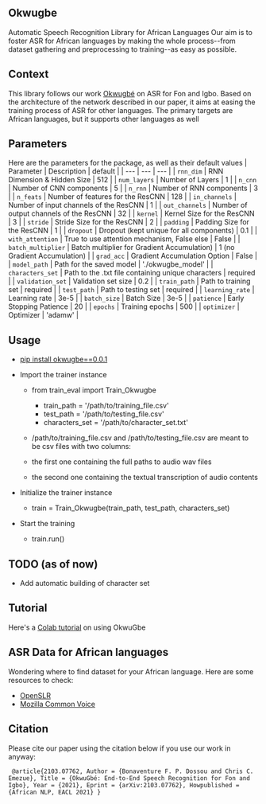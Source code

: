 ## Okwugbe
Automatic Speech Recognition Library for African Languages
Our aim is to foster ASR for African languages by making the whole process--from dataset gathering and preprocessing to training--as easy as possible.

## Context
This library follows our work [Okwugbé](https://arxiv.org/abs/2103.07762) on ASR for Fon and Igbo. Based on the architecture of the network described in our
paper, it aims at easing the training process of ASR for other languages.
The primary targets are African languages, but it supports other languages as well
## Parameters
Here are the parameters for the package, as well as their default values
| Parameter | Description | default | 
| --- | --- | --- |
| `rnn_dim` | RNN Dimension & Hidden Size | 512 |
| `num_layers` | Number of Layers | 1 |
| `n_cnn` | Number of CNN components | 5 |
| `n_rnn` | Number of RNN components | 3 |
| `n_feats` | Number of features for the ResCNN | 128 |
| `in_channels` | Number of input channels of the ResCNN | 1 |
| `out_channels` | Number of output channels of the ResCNN | 32 |
| `kernel` | Kernel Size for the ResCNN | 3 |
| `stride` | Stride Size for the ResCNN | 2 |
| `padding` | Padding Size for the ResCNN | 1 |
| `dropout` | Dropout (kept unique for all components) | 0.1 |
| `with_attention` | True to use attention mechanism, False else | False |
| `batch_multiplier` | Batch multiplier for Gradient Accumulation) | 1 (no Gradient Accumulation) |
| `grad_acc` | Gradient Accumulation Option | False |
| `model_path` | Path for the saved model | './okwugbe_model' |
| `characters_set` | Path to the .txt file containing unique characters | required |
| `validation_set` | Validation set size | 0.2 |
| `train_path` | Path to training set | required |
| `test_path` | Path to testing set | required |
| `learning_rate` | Learning rate | 3e-5 |
| `batch_size` | Batch Size | 3e-5 |
| `patience` | Early Stopping Patience | 20 |
| `epochs` | Training epochs | 500 |
| `optimizer` | Optimizer | 'adamw' |

## Usage
* [pip install okwugbe==0.0.1](https://pypi.org/project/okwugbe/0.0.1/)
* Import the trainer instance
    - from train_eval import Train_Okwugbe 
        - train_path = '/path/to/training_file.csv'
        - test_path = '/path/to/testing_file.csv'
        - characters_set = '/path/to/character_set.txt'
    
    - /path/to/training_file.csv and /path/to/testing_file.csv are meant to be csv files with two columns:
    - the first one containing the full paths to audio wav files
    - the second one containing the textual transcription of audio contents

* Initialize the trainer instance
    - train = Train_Okwugbe(train_path, test_path, characters_set)

* Start the training
    - train.run()

## TODO (as of now)
* Add automatic building of character set
## Tutorial
Here's a [Colab tutorial](https://colab.research.google.com/drive/1bZxd7yBOHlqIJBBUUImh8vwF4Zn_A7a5?usp=sharing) on using OkwuGbe
## ASR Data for African languages
Wondering where to find dataset for your African language. Here are some resources to check:
- [OpenSLR](https://www.openslr.org/resources.php)
- [Mozilla Common Voice](https://commonvoice.mozilla.org/en/datasets)
## Citation
Please cite our paper using the citation below if you use our work in anyway:

`
@article{2103.07762,
Author = {Bonaventure F. P. Dossou and Chris C. Emezue},
Title = {OkwuGbé: End-to-End Speech Recognition for Fon and Igbo},
Year = {2021},
Eprint = {arXiv:2103.07762},
Howpublished = {African NLP, EACL 2021}
}`
